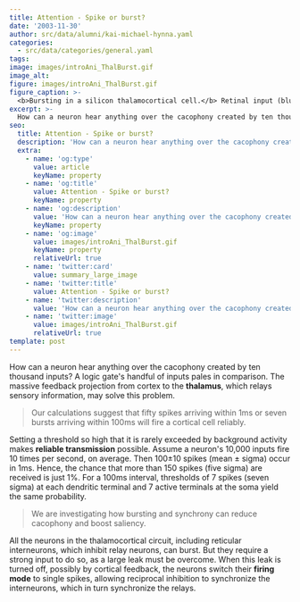 ```yaml
---
title: Attention - Spike or burst?
date: '2003-11-30'
author: src/data/alumni/kai-michael-hynna.yaml
categories:
  - src/data/categories/general.yaml
tags:
image: images/introAni_ThalBurst.gif
image_alt:
figure: images/introAni_ThalBurst.gif
figure_caption: >-
  <b>Bursting in a silicon thalamocortical cell.</b> Retinal input (blue) triggers single spikes (red) or bursts (green). Bursts require priming by inhibition (from a reticular neuron) evoked by vigorous responses; otherwise the cell switches to single-spike mode. [<a href="http://web.stanford.edu/group/brainsinsilicon/documents/03_conf_EMBS_Silicon.pdf" target="_blank">Kai Hynna</a>]
excerpt: >-
  How can a neuron hear anything over the cacophony created by ten thousand inputs?
seo:
  title: Attention - Spike or burst?
  description: 'How can a neuron hear anything over the cacophony created by ten thousand inputs?'
  extra:
    - name: 'og:type'
      value: article
      keyName: property
    - name: 'og:title'
      value: Attention - Spike or burst?
      keyName: property
    - name: 'og:description'
      value: 'How can a neuron hear anything over the cacophony created by ten thousand inputs?'
      keyName: property
    - name: 'og:image'
      value: images/introAni_ThalBurst.gif
      keyName: property
      relativeUrl: true
    - name: 'twitter:card'
      value: summary_large_image
    - name: 'twitter:title'
      value: Attention - Spike or burst?
    - name: 'twitter:description'
      value: 'How can a neuron hear anything over the cacophony created by ten thousand inputs?'
    - name: 'twitter:image'
      value: images/introAni_ThalBurst.gif
      relativeUrl: true
template: post
---
```

How can a neuron hear anything over the cacophony created by ten thousand inputs? A logic gate's handful of inputs pales in comparison. The massive feedback projection from cortex to the **thalamus**, which relays sensory information, may solve this problem.

> Our calculations suggest that fifty spikes arriving within 1ms or seven bursts arriving within 100ms will fire a cortical cell reliably.

Setting a threshold so high that it is rarely exceeded by background activity makes **reliable transmission** possible. Assume a neuron's 10,000 inputs fire 10 times per second, on average. Then 100±10 spikes (mean ± sigma) occur in 1ms. Hence, the chance that more than 150 spikes (five sigma) are received is just 1%. For a 100ms interval, thresholds of 7 spikes (seven sigma) at each dendritic terminal and 7 active terminals at the soma yield the same probability.

> We are investigating how bursting and synchrony can reduce cacophony and boost saliency.

All the neurons in the thalamocortical circuit, including reticular interneurons, which inhibit relay neurons, can burst. But they require a strong input to do so, as a large leak must be overcome. When this leak is turned off, possibly by cortical feedback, the neurons switch their **firing mode** to single spikes, allowing reciprocal inhibition to synchronize the interneurons, which in turn synchronize the relays.
